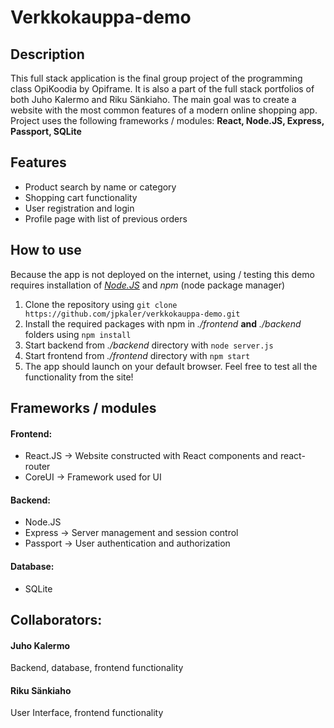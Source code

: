 # Verkkokauppa-demo
 
## Description
This full stack application is the final group project of the programming class OpiKoodia by Opiframe. It is also a part of the full stack portfolios of both Juho Kalermo and Riku Sänkiaho. The main goal was to create a website with the most common features of a modern online shopping app. Project uses the following frameworks / modules: **React, Node.JS, Express, Passport, SQLite**

## Features
- Product search by name or category
- Shopping cart functionality
- User registration and login
- Profile page with list of previous orders

## How to use
Because the app is not deployed on the internet, using / testing this demo requires installation of *[Node.JS](https://nodejs.org/en/download/)* and *npm* (node package manager)

1. Clone the repository using `git clone https://github.com/jpkaler/verkkokauppa-demo.git`
2. Install the required packages with npm in *./frontend* **and** *./backend* folders using `npm install`
3. Start backend from *./backend* directory with `node server.js`
4. Start frontend from *./frontend* directory with `npm start`
5. The app should launch on your default browser. Feel free to test all the functionality from the site!

## Frameworks / modules
#### Frontend:
- React.JS -> Website constructed with React components and react-router
- CoreUI -> Framework used for UI

#### Backend:
- Node.JS
- Express -> Server management and session control
- Passport -> User authentication and authorization

#### Database:
- SQLite

## Collaborators:
#### Juho Kalermo
Backend, database, frontend functionality
#### Riku Sänkiaho
User Interface, frontend functionality
